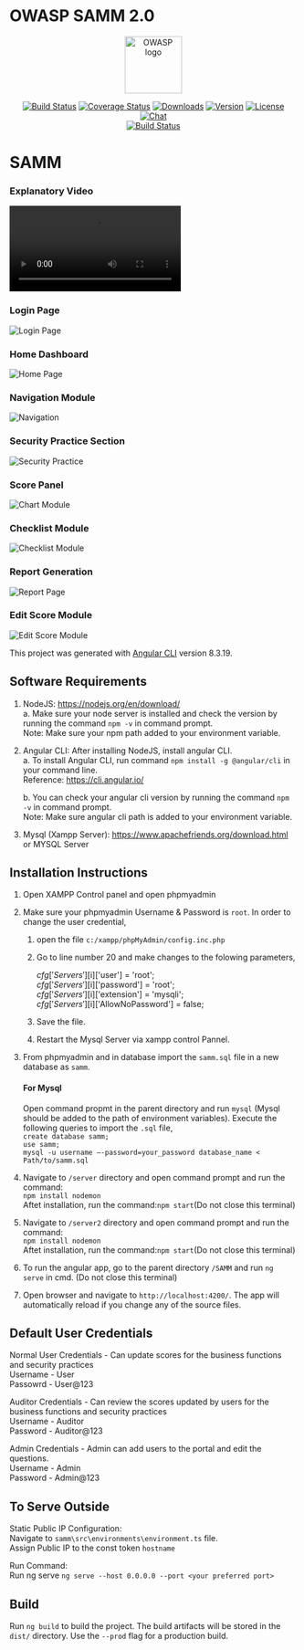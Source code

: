# OWASP SAMM 2.0

<p align="center"><a href="https://owasp.org" target="_blank" rel="noopener noreferrer"><img width="100" src="src/favicon.ico" alt="OWASP logo"></a></p>

<p align="center">
  <a href="https://circleci.com/gh/vuejs/vue/tree/dev"><img src="https://img.shields.io/circleci/project/github/vuejs/vue/dev.svg?sanitize=true" alt="Build Status"></a>
  <a href="https://codecov.io/github/vuejs/vue?branch=dev"><img src="https://img.shields.io/codecov/c/github/vuejs/vue/dev.svg?sanitize=true" alt="Coverage Status"></a>
  <a href="https://npmcharts.com/compare/vue?minimal=true"><img src="https://img.shields.io/npm/dm/vue.svg?sanitize=true" alt="Downloads"></a>
  <a href="https://www.npmjs.com/package/vue"><img src="https://img.shields.io/npm/v/vue.svg?sanitize=true" alt="Version"></a>
  <a href="https://www.npmjs.com/package/vue"><img src="https://img.shields.io/npm/l/vue.svg?sanitize=true" alt="License"></a>
  <a href="https://chat.vuejs.org/"><img src="https://img.shields.io/badge/chat-on%20discord-7289da.svg?sanitize=true" alt="Chat"></a>
  <br>
  <a href="https://app.saucelabs.com/builds/50f8372d79f743a3b25fb6ca4851ca4c"><img src="https://app.saucelabs.com/buildstatus/vuejs" alt="Build Status"></a>
</p>

# SAMM


### Explanatory Video

![Video](src/assets/media/VIDEO-2020-03-21-12-08-11.mp4)


### Login Page

![Login Page](src/assets/media/sc1.PNG)


### Home Dashboard

![Home Page](src/assets/media/sc2.png)


### Navigation Module

![Navigation](src/assets/media/sc3.png)



### Security Practice Section

![Security Practice](src/assets/media/sc5.png)


### Score Panel

![Chart Module](src/assets/media/sc6.png)


### Checklist Module

![Checklist Module](src/assets/media/sc7.png)


### Report Generation

![Report Page](src/assets/media/sc8.png)


### Edit Score Module

![Edit Score Module](src/assets/media/sc9.png)


This project was generated with [Angular CLI](https://github.com/angular/angular-cli) version 8.3.19.

## Software Requirements

1) NodeJS: https://nodejs.org/en/download/  
   a. Make sure your node server is installed and check the version by running the command `npm -v` in command prompt.  
   Note: Make sure your npm path added to your environment variable. 

2) Angular CLI:  After installing NodeJS, install angular CLI.  
    a. To install Angular CLI, run command `npm install -g @angular/cli` in your command line.  
            Reference: https://cli.angular.io/

    b. You can check your angular cli version by running the command `npm -v` in command prompt.  
    Note: Make sure angular cli path is added to your environment variable.  
    
3) Mysql (Xampp Server): https://www.apachefriends.org/download.html or MYSQL Server 

## Installation Instructions 

1) Open XAMPP Control panel and open phpmyadmin
2) Make sure your phpmyadmin Username & Password is `root`.
    In order to change the user credential,
    1) open the file `c:/xampp/phpMyAdmin/config.inc.php`
    2) Go to line number 20 and make changes to the folowing parameters,
    
        $cfg['Servers'][$i]['user'] = 'root';  
        $cfg['Servers'][$i]['password'] = 'root';  
        $cfg['Servers'][$i]['extension'] = 'mysqli';  
        $cfg['Servers'][$i]['AllowNoPassword'] = false;
        
    3) Save the file.
    4) Restart the Mysql Server via xampp control Pannel.
    
3) From phpmyadmin and in database import the `samm.sql` file in a new database as `samm`.
    #### For Mysql 
    Open command propmt in the parent directory and run `mysql` (Mysql should be added to the path of environment variables). Execute the following queries to import the `.sql` file,  
    `create database samm;`  
    `use samm;`  
    `mysql -u username –-password=your_password database_name < Path/to/samm.sql`
4) Navigate to `/server` directory and open command prompt and run the command:  
     `npm install nodemon`  
      Aftet installation, run the command:`npm start`(Do not close this terminal)
5) Navigate to `/server2` directory and open command prompt and run the command:  
    `npm install nodemon`   
    Aftet installation, run the command:`npm start`(Do not close this terminal)
6) To run the angular app, go to the parent directory `/SAMM` and run `ng serve` in cmd. (Do not close this terminal)
7) Open browser and navigate to `http://localhost:4200/`. The app will automatically reload if you change any of the source files.
    
## Default User Credentials
Normal User Credentials - Can update scores for the business functions and security practices  
Username - User  
Passowrd - User@123

Auditor Credentials - Can review the scores updated by users for the business functions and security practices  
Username - Auditor  
Password - Auditor@123  
    
Admin Credentials - Admin can add users to the portal and edit the questions.  
Username - Admin  
Password - Admin@123
    

## To Serve Outside

Static Public IP Configuration:  
Navigate to `samm\src\environments\environment.ts` file.  
Assign Public IP to the const token `hostname` 

Run Command:  
Run ng serve `ng serve --host 0.0.0.0 --port <your preferred port>`

## Build
Run `ng build` to build the project. The build artifacts will be stored in the `dist/` directory. Use the `--prod` flag for a production build.

